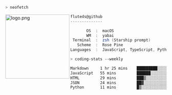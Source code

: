 ```zsh
> neofetch
```

<!--img align="left" src="https://github.com/fluteds.png" alt="logo.png" width="200"/>-->
<img align="left" src="https://external-content.duckduckgo.com/iu/?u=https%3A%2F%2F78.media.tumblr.com%2F975fca5f82161b190efdcaa05ffbd4ec%2Ftumblr_p6q6m9TJF01x3p3jmo1_500.png&f=1&nofb=1" alt="logo.png" width="200"/>

```csharp
fluteds@github
--------------

       OS  :  macOS
       WM  :  yabai
 Terminal  :  zsh (Starship prompt)  
   Scheme  :  Rose Pine  
Languages  :  JavaScript, TypeScript, Python, HTML, CSS  

```

```zsh
> coding-stats --weekly
```

<!--START_SECTION:waka-->

```txt
Markdown     1 hr 25 mins    █████████░░░░░░░░░░░░░░░░   36.32 %
JavaScript   55 mins         ██████░░░░░░░░░░░░░░░░░░░   23.43 %
HTML         29 mins         ███▒░░░░░░░░░░░░░░░░░░░░░   12.71 %
JSON         24 mins         ██▓░░░░░░░░░░░░░░░░░░░░░░   10.28 %
Python       11 mins         █▒░░░░░░░░░░░░░░░░░░░░░░░   04.75 %
```

<!--END_SECTION:waka-->
